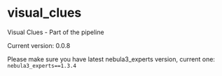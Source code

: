 # visual_clues
Visual Clues - Part of the pipeline


Current version: 0.0.8

Please make sure you have latest nebula3_experts version, current one: `nebula3_experts==1.3.4`
